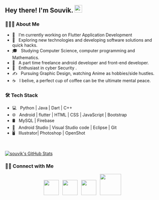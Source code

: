 <h2> Hey there! I'm Souvik. <img src="https://github.com/souvikguria98/souvikguria98/blob/master/Hi.gif" width="25"></h2>

<h3> 👨🏻‍💻 About Me </h3>

- 🔭 &nbsp; I’m currently working on Flutter Application Development
- 🤔 &nbsp; Exploring new technologies and developing software solutions and quick hacks.
- 🎓 &nbsp; Studying Computer Science, computer programming and Mathematics.
- 💼 &nbsp; A part time freelance android developer and front-end developer.
- 🌱 &nbsp; Enthusiast in cyber Security .
- ✍️ &nbsp; Pursuing Graphic Design, watching Anime as hobbies/side hustles.
- ☕ &nbsp; I belive, a perfect cup of coffee can be the ultimate mental peace. 

<h3>🛠 Tech Stack</h3>

- 💻 &nbsp; Python | Java | Dart | C++  
- 🌐 &nbsp; Android | flutter | HTML | CSS | JavaScript | Bootstrap 
- 🛢 &nbsp; MySQL | Firebase
- 🔧 &nbsp; Android Studio | Visual Studio code | Eclipse | Git
- 🖥 &nbsp; Illustrator| Photoshop | OpenShot

<br/>

[![souvik's GitHub Stats](https://github-readme-stats.vercel.app/api?username=souvikguria98&show_icons=true)](https://github.com/souvikguria98)

<h3> 🤝🏻 Connect with Me </h3>

<p align="center">
<!-- <a href="https://techdevsouvik.netlify.app/"><img alt="Website" src="https://img.shields.io/badge/Website-www.techdevsouvik.netlify.app-green?style=flat-square&logo=google-chrome"></a>
<a href="https://www.linkedin.com/in/souvik-guria-/"><img alt="LinkedIn" src="https://img.shields.io/badge/LinkedIn-Souvik%20Guria-blue?style=flat-square&logo=linkedin"></a>
<a href="mailto:souvikguria98@gmail.com"><img alt="Email" src="https://img.shields.io/badge/Email-souvikguria98@gmail.com-red?style=flat-square&logo=gmail"></a>
<a href="https://twitter.com/_souvik_guria"><img alt="Twitter" src="https://img.shields.io/badge/Twitter-Souvik%20Guria-blue?style=flat-square&logo=twitter"></a>
-->
&nbsp; <a href="https://twitter.com/_souvik_guria"><img src="https://img.icons8.com/doodle/48/000000/twitter-circled.png" width="50" /></a>
&nbsp; <a href="https://techdevsouvik.netlify.app/"><img src="https://img.icons8.com/cotton/64/000000/domain.png" width="50" /></a>
&nbsp; <a href="https://www.linkedin.com/in/souvik-guria-/"><img src="https://img.icons8.com/doodle/64/000000/linkedin.png" width="50" /></a>
&nbsp; 
<a href="mailto:souvikguria98@gmail.com"><img src="https://img.icons8.com/plasticine/100/000000/gmail.png"  width="70" /></a>

</p>



